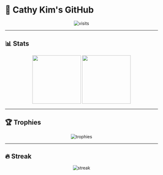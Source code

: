 # 🌟 Cathy Kim's GitHub

<p align="center">
  <!-- 방문자 수 카운터 -->
  <img src="https://hits.seeyoufarm.com/api/count/incr/badge.svg?url=https%3A%2F%2Fgithub.com%2Fcathy-kim&count_bg=%2379C83D&title_bg=%23555555&icon=github.svg&icon_color=%23FFFFFF&title=visits&edge_flat=false" alt="visits"/>
</p>

---

## 📊 Stats

<p align="center">
  <img src="https://github-readme-stats.vercel.app/api?username=cathy-kim&show_icons=true&theme=tokyonight&count_private=true" height="160"/>
  <img src="https://github-readme-stats.vercel.app/api/top-langs/?username=cathy-kim&layout=compact&theme=tokyonight" height="160"/>
</p>

---

## 🏆 Trophies

<p align="center">
  <img src="https://github-profile-trophy.vercel.app/?username=cathy-kim&theme=onedark&row=1&column=6" alt="trophies"/>
</p>

---

## 🔥 Streak

<p align="center">
  <img src="https://streak-stats.demolab.com?user=cathy-kim&theme=tokyonight&hide_border=true" alt="streak"/>
</p>
